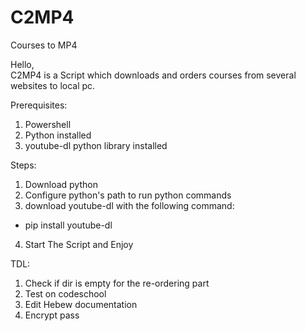 # C2MP4
Courses to MP4 <br />

Hello, <br />
C2MP4 is a Script which downloads and orders courses from several websites to local pc.<br />

Prerequisites:<br />
1. Powershell <br />
2. Python installed<br />
3. youtube-dl python library installed<br />

Steps:<br />
1. Download python<br />
2. Configure python's path to run python commands <br />
3. download youtube-dl with the following command:<br />
* pip install youtube-dl <br />
4. Start The Script and Enjoy<br />

TDL:<br />
1. Check if dir is empty for the re-ordering part<br />
2. Test on codeschool<br />
3. Edit Hebew documentation<br />
4. Encrypt pass
